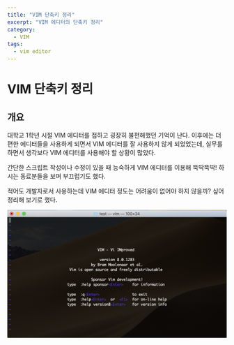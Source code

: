 ```yaml
---
title: "VIM 단축키 정리"
excerpt: "VIM 에디터의 단축키 정리"
category:
  - VIM
tags: 
  - vim editor
---
```


# VIM 단축키 정리

## 개요

대학교 1학년 시절 VIM 에디터를 접하고 굉장히 불편해했던 기억이 난다. 이후에는 더 편한 에디터들을 사용하게 되면서 VIM 에디터를 잘 사용하지 않게 되었었는데, 실무를 하면서 생각보다 VIM 에디터를 사용해야 할 상황이 많았다.

간단한 스크립트 작성이나 수정이 있을 때 능숙하게 VIM 에디터를 이용해 뚝딱뚝딱! 하시는 동료분들을 보며 부끄럽기도 했다.

 적어도 개발자로서 사용하는데 VIM 에디터 정도는 어려움이 없어야 하지 않을까? 싶어 정리해 보기로 했다.

 ![vim_editor](/assets/images/vim_editor.png)

